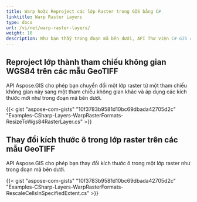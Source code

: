 ```yaml
---
title: Warp hoặc Reproject các lớp Raster trong GIS bằng C#
linktitle: Warp Raster Layers
type: docs
url: /vi/net/warp-raster-layers/
weight: 10
description: Như bạn thấy trong đoạn mã bên dưới, API Thư viện C# GIS cho phép bạn chuyển đổi, warp hoặc reproject một lớp raster từ một tham chiếu không gian này sang một tham chiếu không gian khác và áp dụng các kích thước mới.
---
```


## **Reproject lớp thành tham chiếu không gian WGS84 trên các mẫu GeoTIFF**
API Aspose.GIS cho phép bạn chuyển đổi một lớp raster từ một tham chiếu không gian này sang một tham chiếu không gian khác và áp dụng các kích thước mới như trong đoạn mã bên dưới.

{{< gist "aspose-com-gists" "10f3783b9581d10bc69dbada42705d2c" "Examples-CSharp-Layers-WarpRasterFormats-ResizeToWgs84RasterLayer.cs" >}}
## **Thay đổi kích thước ô trong lớp raster trên các mẫu GeoTIFF**
API Aspose.GIS cho phép bạn thay đổi kích thước ô trong một lớp raster như trong đoạn mã bên dưới.

{{< gist "aspose-com-gists" "10f3783b9581d10bc69dbada42705d2c" "Examples-CSharp-Layers-WarpRasterFormats-RescaleCellsInSpecifiedExtent.cs" >}}
